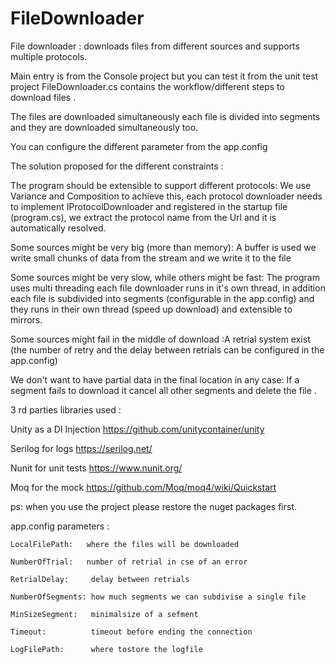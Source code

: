# FileDownloader
File downloader : downloads files from different sources and supports multiple protocols.

Main entry is from the Console project but you can test it from the unit test project
FileDownloader.cs contains the workflow/different steps to download files .

The files are downloaded simultaneously each file is divided into segments and they are downloaded simultaneously too.

You can configure the different parameter from the app.config 

The solution proposed for the different constraints :

The program should be extensible to support different protocols: We use Variance and Composition to achieve this, each protocol downloader needs to implement IProtocolDownloader and registered in the startup file (program.cs), we extract the protocol name from the Url and it is automatically resolved.

Some sources might be very big (more than memory): A buffer is used we write small chunks of data from the  stream and we write it to the file 

Some sources might be very slow, while others might be fast: The program uses multi threading each file downloader runs in it's own thread, in addition each file is subdivided into segments (configurable in the app.config) and they runs in their own thread (speed up download) and extensible to mirrors.

Some sources might fail in the middle of download :A retrial system exist (the number of retry and the delay between retrials can be configured in the app.config)

We don't want to have partial data in the final location in any case: If a segment fails to download it cancel all other segments and delete the file .

3 rd parties libraries used :

Unity as a DI Injection  https://github.com/unitycontainer/unity

Serilog for logs https://serilog.net/

Nunit for unit tests https://www.nunit.org/

Moq for the mock https://github.com/Moq/moq4/wiki/Quickstart

ps: when you use the project please restore the nuget packages first.

app.config parameters :

    LocalFilePath:   where the files will be downloaded
    
    NumberOfTrial:   number of retrial in cse of an error
    
    RetrialDelay:     delay between retrials
    
    NumberOfSegments: how much segments we can subdivise a single file
    
    MinSizeSegment:   minimalsize of a sefment
    
    Timeout:          timeout before ending the connection 
    
    LogFilePath:      where tostore the logfile


